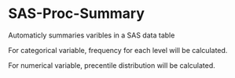 # SAS-Proc-Summary
Automaticly summaries varibles in a SAS data table

For categorical variable, frequency for each level will be calculated.

For numerical variable, precentile distribution will be calculated.
